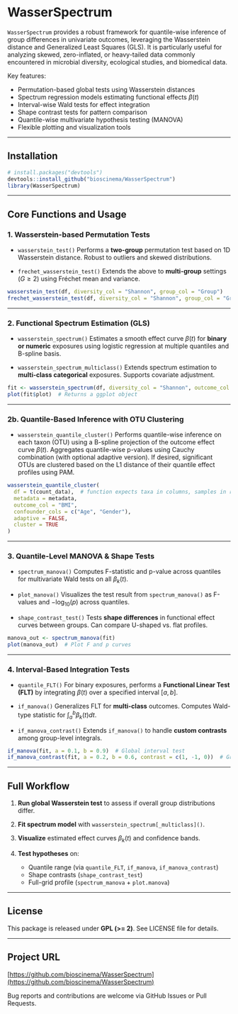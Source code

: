 # WasserSpectrum 

`WasserSpectrum` provides a robust framework for quantile-wise inference of group differences in univariate outcomes, leveraging the Wasserstein distance and Generalized Least Squares (GLS). It is particularly useful for analyzing skewed, zero-inflated, or heavy-tailed data commonly encountered in microbial diversity, ecological studies, and biomedical data.

Key features:

* Permutation-based global tests using Wasserstein distances
* Spectrum regression models estimating functional effects $\beta(t)$
* Interval-wise Wald tests for effect integration
* Shape contrast tests for pattern comparison
* Quantile-wise multivariate hypothesis testing (MANOVA)
* Flexible plotting and visualization tools

---

## Installation

```r
# install.packages("devtools")
devtools::install_github("bioscinema/WasserSpectrum")
library(WasserSpectrum)
```

---

## Core Functions and Usage

### 1. Wasserstein-based Permutation Tests

* `wasserstein_test()`
  Performs a **two-group** permutation test based on 1D Wasserstein distance. Robust to outliers and skewed distributions.

* `frechet_wasserstein_test()`
  Extends the above to **multi-group** settings ($G \geq 2$) using Fréchet mean and variance.

```r
wasserstein_test(df, diversity_col = "Shannon", group_col = "Group")
frechet_wasserstein_test(df, diversity_col = "Shannon", group_col = "Group")
```

---

### 2. Functional Spectrum Estimation (GLS)

* `wasserstein_spectrum()`
  Estimates a smooth effect curve $\beta(t)$ for **binary or numeric** exposures using logistic regression at multiple quantiles and B-spline basis.

* `wasserstein_spectrum_multiclass()`
  Extends spectrum estimation to **multi-class categorical** exposures. Supports covariate adjustment.

```r
fit <- wasserstein_spectrum(df, diversity_col = "Shannon", outcome_col = "Group")
plot(fit$plot)  # Returns a ggplot object
```

---

### 2b. Quantile-Based Inference with OTU Clustering

* `wasserstein_quantile_cluster()`
  Performs quantile-wise inference on each taxon (OTU) using a B-spline projection of the outcome effect curve $\beta(t)$.
  Aggregates quantile-wise p-values using Cauchy combination (with optional adaptive version).
If desired, significant OTUs are clustered based on the L1 distance of their quantile effect profiles using PAM.

```r
wasserstein_quantile_cluster(
  df = t(count_data),  # function expects taxa in columns, samples in rows
  metadata = metadata,
  outcome_col = "BMI",
  confounder_cols = c("Age", "Gender"),
  adaptive = FALSE,
  cluster = TRUE
)
```

---

### 3. Quantile-Level MANOVA & Shape Tests

* `spectrum_manova()`
  Computes F-statistic and p-value across quantiles for multivariate Wald tests on all $\beta_k(t)$.

* `plot_manova()`
  Visualizes the test result from `spectrum_manova()` as F-values and $-\log_{10}(p)$ across quantiles.

* `shape_contrast_test()`
  Tests **shape differences** in functional effect curves between groups. Can compare U-shaped vs. flat profiles.

```r
manova_out <- spectrum_manova(fit)
plot(manova_out)  # Plot F and p curves
```

---

### 4. Interval-Based Integration Tests

* `quantile_FLT()`
  For binary exposures, performs a **Functional Linear Test (FLT)** by integrating $\beta(t)$ over a specified interval $[a,b]$.

* `if_manova()`
  Generalizes FLT for **multi-class** outcomes. Computes Wald-type statistic for $\int_a^b \beta_k(t) dt$.

* `if_manova_contrast()`
  Extends `if_manova()` to handle **custom contrasts** among group-level integrals.

```r
if_manova(fit, a = 0.1, b = 0.9)  # Global interval test
if_manova_contrast(fit, a = 0.2, b = 0.6, contrast = c(1, -1, 0))  # Group 1 vs Group 2
```

---

## Full Workflow

1. **Run global Wasserstein test** to assess if overall group distributions differ.
2. **Fit spectrum model** with `wasserstein_spectrum[_multiclass]()`.
3. **Visualize** estimated effect curves $\beta_k(t)$ and confidence bands.
4. **Test hypotheses** on:

   * Quantile range (via `quantile_FLT`, `if_manova`, `if_manova_contrast`)
   * Shape contrasts (`shape_contrast_test`)
   * Full-grid profile (`spectrum_manova` + `plot.manova`)

---

## License

This package is released under **GPL (>= 2)**. See LICENSE file for details.

---

## Project URL

[https://github.com/bioscinema/WasserSpectrum](https://github.com/bioscinema/WasserSpectrum)

Bug reports and contributions are welcome via GitHub Issues or Pull Requests.
